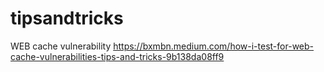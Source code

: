 # tipsandtricks
WEB cache vulnerability
https://bxmbn.medium.com/how-i-test-for-web-cache-vulnerabilities-tips-and-tricks-9b138da08ff9
